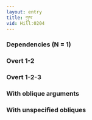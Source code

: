 ```yaml
---
layout: entry
title: གུས་
vid: Hill:0204
---
```

### Dependencies (N = 1)


### Overt 1-2


### Overt 1-2-3


### With oblique arguments


### With unspecified obliques
